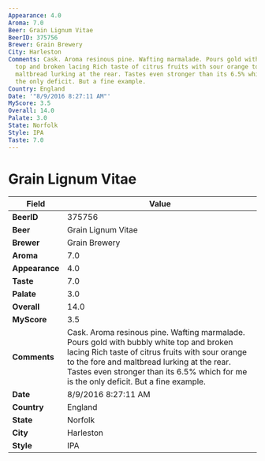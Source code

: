 ```yaml
---
Appearance: 4.0
Aroma: 7.0
Beer: Grain Lignum Vitae
BeerID: 375756
Brewer: Grain Brewery
City: Harleston
Comments: Cask. Aroma resinous pine. Wafting marmalade. Pours gold with bubbly white
  top and broken lacing Rich taste of citrus fruits with sour orange to the fore and
  maltbread lurking at the rear. Tastes even stronger than its 6.5% which for me is
  the only deficit. But a fine example.
Country: England
Date: '"8/9/2016 8:27:11 AM"'
MyScore: 3.5
Overall: 14.0
Palate: 3.0
State: Norfolk
Style: IPA
Taste: 7.0
---
```


# Grain Lignum Vitae

| Field         | Value |
|---------------|-------|
| **BeerID** | 375756 |
| **Beer** | Grain Lignum Vitae |
| **Brewer** | Grain Brewery |
| **Aroma** | 7.0 |
| **Appearance** | 4.0 |
| **Taste** | 7.0 |
| **Palate** | 3.0 |
| **Overall** | 14.0 |
| **MyScore** | 3.5 |
| **Comments** | Cask. Aroma resinous pine. Wafting marmalade. Pours gold with bubbly white top and broken lacing Rich taste of citrus fruits with sour orange to the fore and maltbread lurking at the rear. Tastes even stronger than its 6.5% which for me is the only deficit. But a fine example. |
| **Date** | 8/9/2016 8:27:11 AM |
| **Country** | England |
| **State** | Norfolk |
| **City** | Harleston |
| **Style** | IPA |
